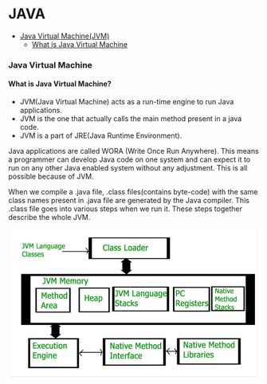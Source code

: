 # JAVA
* [Java Virtual Machine(JVM)](#Java-Virtual-Machine)
  * [What is Java Virtual Machine](#What-is-Java_Virtual_Machine-?)
  



### Java Virtual Machine
#### What is Java Virtual Machine?
- JVM(Java Virtual Machine) acts as a run-time engine to run Java applications. 
- JVM is the one that actually calls the main method present in a java code. 
- JVM is a part of JRE(Java Runtime Environment).

Java applications are called WORA (Write Once Run Anywhere). This means a programmer can develop Java code on one system and can expect it to run on any other Java enabled system without any adjustment. This is all possible because of JVM.

When we compile a .java file, .class files(contains byte-code) with the same class names present in .java file are generated by the Java compiler. This .class file goes into various steps when we run it. These steps together describe the whole JVM.

<div align="center">
<img src="images/JVM.png" width="500" height="300"></img>
</div>


